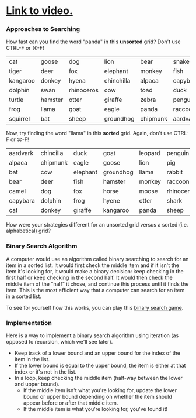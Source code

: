 # [Link to video.](https://www.youtube.com/watch?v=E8rlu5UyO64&list=PLVD25niNi0BmSZoy7atetbgODmero31pR&index=10)

### Approaches to Searching

How fast can you find the word "panda" in this **unsorted** grid? Don't use CTRL-F or ⌘-F!

<table>
  <tr>
    <td>cat</td>
    <td>goose</td>
    <td>dog</td>
    <td>lion</td>
    <td>bear</td>
    <td>snake</td>
    <td>rabbit</td>
  </tr>
  <tr>
    <td>tiger</td>
    <td>deer</td>
    <td>fox</td>
    <td>elephant</td>
    <td>monkey</td>
    <td>fish</td>
    <td>pig</td>
  </tr>
  <tr>
    <td>kangaroo</td>
    <td>donkey</td>
    <td>hyena</td>
    <td>chinchilla</td>
    <td>alpaca</td>
    <td>capybara</td>
    <td>horse</td>
  </tr>
  <tr>
    <td>dolphin</td>
    <td>swan</td>
    <td>rhinoceros</td>
    <td>cow</td>
    <td>toad</td>
    <td>duck</td>
    <td>moose</td>
  </tr>
  <tr>
    <td>turtle</td>
    <td>hamster</td>
    <td>otter</td>
    <td>giraffe</td>
    <td>zebra</td>
    <td>penguin</td>
    <td>leopard</td>
  </tr>
  <tr>
    <td>frog</td>
    <td>llama</td>
    <td>goat</td>
    <td>eagle</td>
    <td>panda</td>
    <td>raccoon</td>
    <td>shark</td>
  </tr>
  <tr>
    <td>squirrel</td>
    <td>bat</td>
    <td>sheep</td>
    <td>groundhog</td>
    <td>chipmunk</td>
    <td>aardvark</td>
    <td>camel</td>
  </tr>
 </table>

Now, try finding the word "llama" in this **sorted** grid. Again, don't use CTRL-F or ⌘-F!

<table>
  <tr>
    <td>aardvark</td>
    <td>chincilla</td>
    <td>duck</td>
    <td>goat</td>
    <td>leopard</td>
    <td>penguin</td>
    <td>snake</td>
  </tr>
  <tr>
    <td>alpaca</td>
    <td>chipmunk</td>
    <td>eagle</td>
    <td>goose</td>
    <td>lion</td>
    <td>pig</td>
    <td>squirrel</td>
  </tr>
  <tr>
    <td>bat</td>
    <td>cow</td>
    <td>elephant</td>
    <td>groundhog</td>
    <td>llama</td>
    <td>rabbit</td>
    <td>swan</td>
  </tr>
  <tr>
    <td>bear</td>
    <td>deer</td>
    <td>fish</td>
    <td>hamster</td>
    <td>monkey</td>
    <td>raccoon</td>
    <td>tiger</td>
  </tr>
  <tr>
    <td>camel</td>
    <td>dog</td>
    <td>fox</td>
    <td>horse</td>
    <td>moose</td>
    <td>rhinoceros</td>
    <td>toad</td>
  </tr>
  <tr>
    <td>capybara</td>
    <td>dolphin</td>
    <td>frog</td>
    <td>hyene</td>
    <td>otter</td>
    <td>shark</td>
    <td>turtle</td>
  </tr>
  <tr>
    <td>cat</td>
    <td>donkey</td>
    <td>giraffe</td>
    <td>kangaroo</td>
    <td>panda</td>
    <td>sheep</td>
    <td>zebra</td>
  </tr>
 </table>
 
How were your strategies different for an unsorted grid versus a sorted (i.e. alphabetical) grid?

### Binary Search Algorithm

A computer would use an algorithm called binary searching to search for an item in a sorted list. It would first check the middle item and if it isn't the item it's looking for, it would make a binary decision: keep checking in the first half or keep checking in the second half. It would then check the middle item of the "half" it chose, and continue this process until it finds the item. This is the most efficient way that a computer can search for an item in a sorted list.

To see for yourself how this works, you can play this [binary search game](https://sarahstrong.ca/games/binarySearch.html).
 
### Implementation

Here is a way to implement a binary search algorithm using iteration (as opposed to recursion, which we'll see later).

* Keep track of a lower bound and an upper bound for the index of the item in the list.
* If the lower bound is equal to the upper bound, the item is either at that index or it's not in the list.
* In a loop, keep checking the middle item (half-way between the lower and upper bound).
  * If the middle item isn't what you're looking for, update the lower bound or upper bound depending on whether the item should appear before or after that middle item.
  * If the middle item is what you're looking for, you've found it!
 
